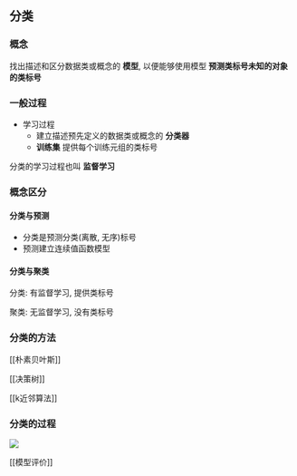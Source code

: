 ## 分类
### 概念
找出描述和区分数据类或概念的 **模型**, 以便能够使用模型 **预测类标号未知的对象的类标号** 

### 一般过程
+ 学习过程
	+ 建立描述预先定义的数据类或概念的 **分类器** 
	+ **训练集** 提供每个训练元组的类标号

分类的学习过程也叫 **监督学习**

### 概念区分

#### 分类与预测
+ 分类是预测分类(离散, 无序)标号
+ 预测建立连续值函数模型

#### 分类与聚类

分类: 有监督学习, 提供类标号

聚类: 无监督学习, 没有类标号

### 分类的方法
[[朴素贝叶斯]]

[[决策树]]

[[k近邻算法]]

### 分类的过程

![](https://gitee.com/four_four/picgo/raw/master/img/20211214213246.png)

[[模型评价]]
